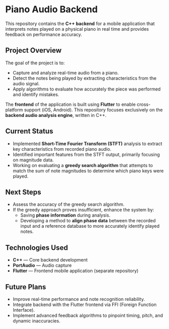 # Piano Audio Backend

This repository contains the **C++ backend** for a mobile application that interprets notes played on a physical piano in real time and provides feedback on performance accuracy.

## Project Overview

The goal of the project is to:
- Capture and analyze real-time audio from a piano.
- Detect the notes being played by extracting characteristics from the audio signal.
- Apply algorithms to evaluate how accurately the piece was performed and identify mistakes.

The **frontend** of the application is built using **Flutter** to enable cross-platform support (iOS, Android). This repository focuses exclusively on the **backend audio analysis engine**, written in C++.

## Current Status

- Implemented **Short-Time Fourier Transform (STFT)** analysis to extract key characteristics from recorded piano audio.
- Identified important features from the STFT output, primarily focusing on magnitude data.
- Working on evaluating a **greedy search algorithm** that attempts to match the sum of note magnitudes to determine which piano keys were played.

## Next Steps

- Assess the accuracy of the greedy search algorithm.
- If the greedy approach proves insufficient, enhance the system by:
  - Saving **phase information** during analysis.
  - Developing a method to **align phase data** between the recorded input and a reference database to more accurately identify played notes.

## Technologies Used

- **C++** — Core backend development
- **PortAudio**  — Audio capture
- **Flutter** — Frontend mobile application (separate repository)

## Future Plans

- Improve real-time performance and note recognition reliability.
- Integrate backend with the Flutter frontend via FFI (Foreign Function Interface).
- Implement advanced feedback algorithms to pinpoint timing, pitch, and dynamic inaccuracies.
